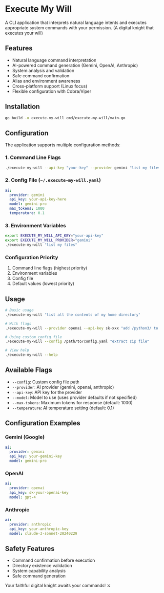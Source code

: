 # Execute My Will

A CLI application that interprets natural language intents and executes appropriate system commands with your permission.
(A digital knight that executes your will)

## Features

- Natural language command interpretation
- AI-powered command generation (Gemini, OpenAI, Anthropic)
- System analysis and validation
- Safe command confirmation
- Alias and environment awareness
- Cross-platform support (Linux focus)
- Flexible configuration with Cobra/Viper

## Installation

```bash
go build -o execute-my-will cmd/execute-my-will/main.go
```

## Configuration

The application supports multiple configuration methods:

### 1. Command Line Flags
```bash
./execute-my-will --api-key "your-key" --provider gemini "list my files"
```

### 2. Config File (`~/.execute-my-will.yaml`)
```yaml
ai:
  provider: gemini
  api_key: your-api-key-here
  model: gemini-pro
  max_tokens: 1000
  temperature: 0.1
```

### 3. Environment Variables
```bash
export EXECUTE_MY_WILL_API_KEY="your-api-key"
export EXECUTE_MY_WILL_PROVIDER="gemini"
./execute-my-will "list my files"
```

### Configuration Priority
1. Command line flags (highest priority)
2. Environment variables
3. Config file
4. Default values (lowest priority)

## Usage

```bash
# Basic usage
./execute-my-will "list all the contents of my home directory"

# With flags
./execute-my-will --provider openai --api-key sk-xxx "add /python3/ to my path"

# Using custom config file
./execute-my-will --config /path/to/config.yaml "extract zip file"

# View help
./execute-my-will --help
```

## Available Flags

- `--config`: Custom config file path
- `--provider`: AI provider (gemini, openai, anthropic)
- `--api-key`: API key for the provider
- `--model`: Model to use (uses provider defaults if not specified)
- `--max-tokens`: Maximum tokens for response (default: 1000)
- `--temperature`: AI temperature setting (default: 0.1)

## Configuration Examples

### Gemini (Google)
```yaml
ai:
  provider: gemini
  api_key: your-gemini-key
  model: gemini-pro
```

### OpenAI
```yaml
ai:
  provider: openai
  api_key: sk-your-openai-key
  model: gpt-4
```

### Anthropic
```yaml
ai:
  provider: anthropic
  api_key: your-anthropic-key
  model: claude-3-sonnet-20240229
```

## Safety Features

- Command confirmation before execution
- Directory existence validation
- System capability analysis
- Safe command generation

Your faithful digital knight awaits your commands! ⚔️